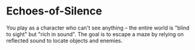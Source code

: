 # Echoes-of-Silence
You play as a character who can't see anything – the entire world is "blind to sight" but "rich in sound". The goal is to escape a maze by relying on reflected sound to locate objects and enemies.
